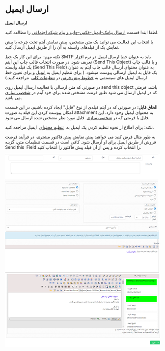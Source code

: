 # ارسال ایمیل    

**ارسال ایمیل**

لطفا ابتدا قسمت [ارسال پیامک-ایمیل-فکس-چاپ و پیام شبکه اجتماعی](../CommunicationActivity.md) را مطالعه کنید.

با انتخاب این فعالیت می توانید یک متن مشخص، پیش نمایش آیتم تحت چرخه یا پیش نمایش یک از فیلدهای وابسته به آن را از طریق ایمیل ارسال کنید.

نکته مهم:  برای این کار یک خط SMTP باید به عنوان خط ارسال ایمیل در نرم افزار تعریف شود. در صورت انتخاب قالب چاپ این آیتم (Send This Object) و یا قالب چاپ یک فیلد وابسته (Send This Field) به عنوان محتوای ارسال قالب چاپ آیتم به عنوان یک فایل به ایمیل ارسالی پیوست میشود. ( برای تنظیم ایمیل به [ایمیل](../../../../../TotalSetting/Email.md) و برای تعیین خط ارسال ایمیل های سیستمی به [خطوط پیش فرض](../../../../../TotalSetting/DefualtLines.md) در [تنظیمات کلی](../../../../../TotalSetting.md)  مراجعه کنید.)

در صورتی که متن ارسالی با فعالیت ارسال ایمیل روی send this object باشد، فرمتی که در ایمیل ارسال می شود طبق فرمت مشخص شده برای خود آیتم در [شخصی سازی](../../../Itemscommonsetting.md) می باشد.

**الحاق فایل:** در صورتی که در آیتم فیلدی از نوع "فایل" ایجاد کرده باشیم، در این قسمت امکان پیوست کردن این فیلد به صورت attachment به محتوای ایمیل وجود دارد. این فایل با فرمتی که در [شخصی سازی](../../../Itemscommonsetting.md)  فایل مورد نظر مشخص شده ارسال می شود.

نکته: برای اطلاع از نحوه تنظیم کردن یک ایمیل به  [تنظیم محتوای](../../../../../../AdvertisedTools/Email/GroupSendingManagement/Step2.md)  ایمیل مراجعه کنید.

به طور مثال فرض کنید می خواهید پیش نمایش پیش فاکتور مشتری، در فرآیند فرصت فروش از طریق ایمیل برای او ارسال شود. کافی است در قسمت تنظیمات متن، گزینه Send this  Field را انتخاب کرده و پس از آن فیلد پیش فاکتور را انتخاب کنید.

![](SendEmail/SendEmail2.png)